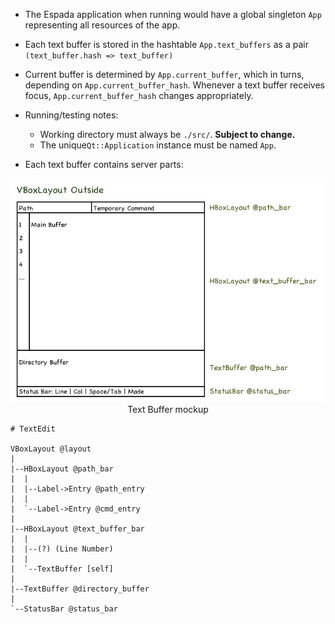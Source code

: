 * The Espada application when running would have a global singleton `App` representing all resources of the app.

* Each text buffer is stored in the hashtable `App.text_buffers` as a pair `(text_buffer.hash => text_buffer)`

* Current buffer is determined by `App.current_buffer`, which in turns, depending on `App.current_buffer_hash`.  Whenever a text buffer receives focus, `App.current_buffer_hash` changes appropriately.

* Running/testing notes:

  - Working directory must always be `./src/`.  **Subject to change.**
  - The unique`Qt::Application` instance must be named `App`.

* Each text buffer contains server parts:

<div style="align: center; text-align: center">
    <img src="../concepts/text_buffer.png" /><br />
    Text Buffer mockup
</div>


    # TextEdit

    VBoxLayout @layout
    |
    |--HBoxLayout @path_bar
    |  |
    |  |--Label->Entry @path_entry
    |  |
    |  `--Label->Entry @cmd_entry
    |
    |--HBoxLayout @text_buffer_bar
    |  |
    |  |--(?) (Line Number)
    |  |
    |  `--TextBuffer [self]
    |  
    |--TextBuffer @directory_buffer
    |
    `--StatusBar @status_bar
